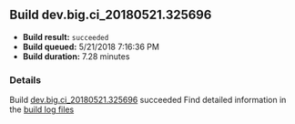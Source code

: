 ## Build dev.big.ci_20180521.325696
- **Build result:** `succeeded`
- **Build queued:** 5/21/2018 7:16:36 PM
- **Build duration:** 7.28 minutes
### Details
Build [dev.big.ci_20180521.325696](https://winappstudio.visualstudio.com/web/build.aspx?pcguid=a4ef43be-68ce-4195-a619-079b4d9834c2&builduri=vstfs%3a%2f%2f%2fBuild%2fBuild%2f25696) succeeded
Find detailed information in the [build log files](https://uwpctdiags.blob.core.windows.net/buildlogs/dev.big.ci_20180521.325696_logs.zip)
